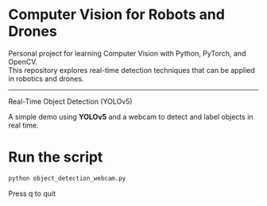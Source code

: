 # Computer Vision for Robots and Drones

Personal project for learning Computer Vision with Python, PyTorch, and OpenCV.  
This repository explores real-time detection techniques that can be applied in robotics and drones.

---

Real-Time Object Detection (YOLOv5)

A simple demo using **YOLOv5** and a webcam to detect and label objects in real time.

# Run the script
```bash
python object_detection_webcam.py
```

Press q to quit
